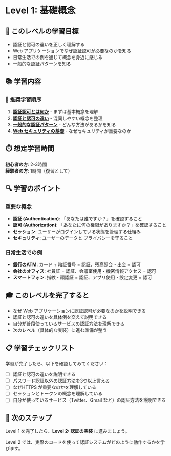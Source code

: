 # Level 1: 基礎概念

## 🎯 このレベルの学習目標

- 認証と認可の違いを正しく理解する
- Web アプリケーションでなぜ認証認可が必要なのかを知る
- 日常生活での例を通じて概念を身近に感じる
- 一般的な認証パターンを知る

## 📚 学習内容

### 📖 推奨学習順序

1. **[認証認可とは何か](./what-is-auth.md)** - まずは基本概念を理解
2. **[認証と認可の違い](./authentication-vs-authorization.md)** - 混同しやすい概念を整理
3. **[一般的な認証パターン](./common-patterns.md)** - どんな方法があるかを知る
4. **[Web セキュリティの基礎](./web-security-overview.md)** - なぜセキュリティが重要なのか

## ⏱️ 想定学習時間

**初心者の方**: 2-3時間  
**経験者の方**: 1時間（復習として）

## 🔍 学習のポイント

### 重要な概念

- **認証 (Authentication)**: 「あなたは誰ですか？」を確認すること
- **認可 (Authorization)**: 「あなたに何の権限がありますか？」を確認すること
- **セッション**: ユーザーがログインしている状態を管理する仕組み
- **セキュリティ**: ユーザーのデータと プライバシーを守ること

### 日常生活での例

- **銀行のATM**: カード + 暗証番号 = 認証、残高照会・出金 = 認可
- **会社のオフィス**: 社員証 = 認証、会議室使用・機密情報アクセス = 認可
- **スマートフォン**: 指紋・顔認証 = 認証、アプリ使用・設定変更 = 認可

## 🎓 このレベルを完了すると

- なぜ Web アプリケーションに認証認可が必要なのかを説明できる
- 認証と認可の違いを具体例を交えて説明できる
- 自分が普段使っているサービスの認証方法を理解できる
- 次のレベル（具体的な実装）に進む準備が整う

## 📋 学習チェックリスト

学習が完了したら、以下を確認してみてください：

- [ ] 認証と認可の違いを説明できる
- [ ] パスワード認証以外の認証方法を3つ以上言える
- [ ] なぜHTTPS が重要なのかを理解している
- [ ] セッションとトークンの概念を理解している
- [ ] 自分が使っているサービス（Twitter、Gmail など）の認証方法を説明できる

## 🚀 次のステップ

Level 1 を完了したら、**Level 2: 認証の実装** に進みましょう。

Level 2 では、実際のコードを使って認証システムがどのように動作するかを学びます。